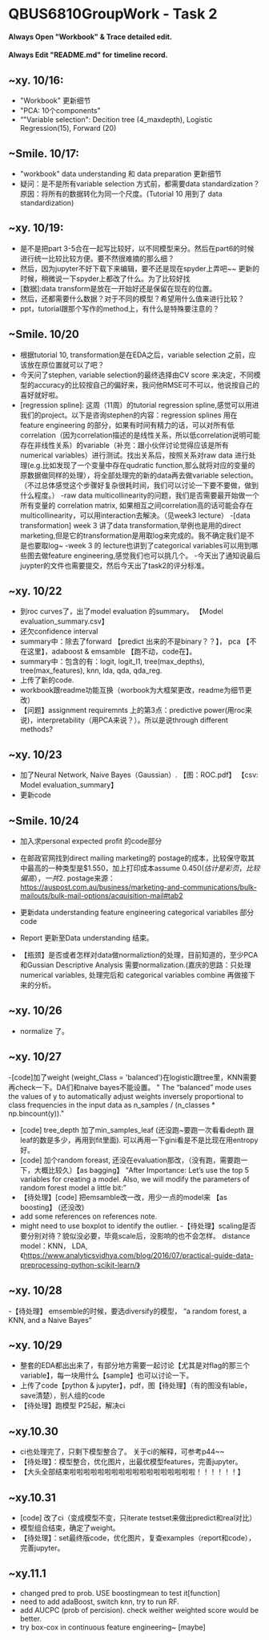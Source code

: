 # QBUS6810GroupWork - Task 2

#### Always Open "Workbook" & Trace detailed edit.
#### Always Edit "README.md" for timeline record.

## ~xy. 10/16:
- "Workbook" 更新细节
- "PCA: 10个components"   
- “"Variable selection": Decition tree (4_maxdepth), Logistic Regression(15), Forward (20)
## ~Smile. 10/17: 
- "workbook" data understanding 和 data preparation 更新细节
- 疑问：是不是所有variable selection 方式前，都需要data standardization？原因：将所有的数据转化为同一个尺度。(Tutorial 10 用到了 data standardization)
## ~xy. 10/19:
- 是不是把part 3-5合在一起写比较好，以不同模型来分。然后在part6的时候进行统一比较比较方便。要不然很难摘的那么细？
- 然后，因为jupyter不好下载下来编辑，要不还是现在spyder上弄吧~~ 更新的时候，稍微说一下spyder上都改了什么。为了比较好找
- [数据]:data transform是放在一开始好还是保留在现在的位置。
- 然后，还都需要什么数据？对于不同的模型？希望用什么值来进行比较？
- ppt，tutorial跟那个写作的method上，有什么是特殊要注意的？
## ~Smile. 10/20
- 根据tutorial 10, transformation是在EDA之后，variable selection 之前，应该放在原位置就可以了吧？
- 今天问了stephen, variable selection的最终选择由CV score 来决定，不同模型的accuracy的比较按自己的偏好来，我问他RMSE可不可以，他说按自己的喜好就好啦。
- [regression spline]: 这周（11周）的tutorial regression spline,感觉可以用进我们的project。以下是咨询stephen的内容：regression splines 用在 feature engineering 的部分，如果有时间有精力的话，可以对所有低correlation（因为correlation描述的是线性关系，所以低correlation说明可能存在非线性关系）的variable（补充：跟小伙伴讨论觉得应该是所有numerical variables）进行测试。找出关系后，按照关系对raw data 进行处理(e.g.比如发现了一个变量中存在qudratic function,那么就将对应的变量的原数据做同样的处理），将全部处理完的新的data再去做variable selection。（不过总体感觉这个步骤好复杂很耗时间，我们可以讨论一下要不要做，做到什么程度。）
-raw data multicollinearity的问题，我们是否需要最开始做一个所有变量的 correlation matrix, 如果相互之间correlation高的话可能会存在multicollinearity，可以用interaction去解决。（见week3 lecture）
-[data transformation] week 3 讲了data transformation,举例也是用的direct marketing,但是它的transformation是用取log来完成的。我不确定我们是不是也要取log~
-week 3 的 lecture也讲到了categorical variables可以用到哪些图去做feature engineering,感觉我们也可以挑几个。
-今天出了通知说最后juypter的文件也需要提交，然后今天出了task2的评分标准。
           
## ~xy. 10/22
- 到roc curves了，出了model evaluation 的summary。 【Model evaluation_summary.csv】
- 还欠confidence interval
- summary中：除去了forward 【predict 出来的不是binary？？】， pca 【不在这里】，adaboost & emsamble 【跑不动，code在】。
- summary中：包含的有：logit, logit_l1, tree(max_depths), tree(max_features), knn, lda, qda, qda_reg.
- 上传了新的code.
- workbook跟readme功能互换（worbook为大框架更改，readme为细节更改）
- 【问题】assignment requiremnts 上的第3点：predictive power(用roc来说)，interpretability（用PCA来说？）。所以是说through different methods?

## ~xy. 10/23
- 加了Neural Network, Naive Bayes（Gaussian）. 【图：ROC.pdf】 【csv: Model evaluation_summary】
- 更新code

## ~Smile. 10/24
- 加入求personal expected profit 的code部分
- 在邮政官网找到direct mailing marketing的 postage的成本，比较保守取其中最高的一种类型是$1.550，加上打印成本assume $0.450(估计是彩页，比较偏高），一共$2.
postage来源：https://auspost.com.au/business/marketing-and-communications/bulk-mailouts/bulk-mail-options/acquisition-mail#tab2

- 更新data understanding feature engineering categorical variablles 部分 code
- Report 更新至Data understanding 结束。
- 【瓶颈】是否或者怎样对data做normaliztion的处理，目前知道的，至少PCA和Gussian Descriptive Analysis 需要normalization.(嘉庆的思路：只处理numerical variables, 处理完后和 categorical variables combine 再做接下来的分析。

## ~xy. 10/26
- normalize 了。

## ~xy. 10/27
-[code]加了weight (weight_Class = 'balanced')在logistic跟tree里，KNN需要再check一下。DA们和naive bayes不能设置。
" The “balanced” mode uses the values of y to automatically adjust weights inversely proportional to class frequencies in the input data as n_samples / (n_classes * np.bincount(y))."
- [code] tree_depth 加了min_samples_leaf (还没跑~要跑一次看看depth 跟 leaf的数是多少，再用到fit里面). 可以再用一下gini看是不是比现在用entropy好。
- [code] 加个random foreast, 还没在evaluation那改，（没有跑，需要跑一下，大概比较久）【as bagging】
“After Importance: Let’s use the top 5 variables for creating a model. Also, we will modify the parameters of random forest model a little bit:”
- 【待处理】[code] 把emsamble改一改，用少一点的model来 【as boosting】 (还没改)
- add some references on references note.
- might need to use boxplot to identify the outlier. 
-【待处理】scaling是否要分别对待？貌似没必要，毕竟scale后，没影响的也不会怎样。 distance model：KNN， LDA,
《https://www.analyticsvidhya.com/blog/2016/07/practical-guide-data-preprocessing-python-scikit-learn/》

## ~xy. 10/28
-【待处理】 emsemble的时候，要选diversify的模型， “a random forest, a KNN, and a Naive Bayes”

## ~xy. 10/29
- 整套的EDA都出出来了，有部分地方需要一起讨论【尤其是对flag的那三个variable】，每一块用什么【sample】也可以讨论一下。
- 上传了code【python & jupyter】，pdf，图【待处理】（有的图没有lable，save清楚），别人组的code
- 【待处理】跑模型 P25起，解决ci

## ~xy.10.30
- ci也处理完了，只剩下模型整合了。 关于ci的解释，可参考p44~~ 
- 【待处理】：模型整合，优化图片，出最优模型features，完善jupyter。 
- 【大头全部结束啦啦啦啦啦啦啦啦啦啦啦啦啦啦啦啦啦啦！！！！！！】

## ~xy.10.31
- [code] 改了ci（变成模型不变，只iterate testset来做出predict和real对比）
- 模型组合结束，确定了weight。
- 【待处理】：set最终版code，优化图片，复查examples（report和code），完善jupyter。

## ~xy.11.1
- changed pred to prob.   USE boostingmean to test it[function]
- need to add adaBoost, switch knn, try to run RF.
- add AUCPC (prob of percision). check weither weighted score would be better.
- try box-cox in continuous feature engineering~ [maybe]
